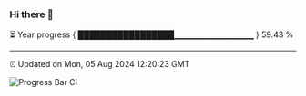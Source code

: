 ### Hi there 👋

⏳ Year progress { █████████████████▁▁▁▁▁▁▁▁▁▁▁▁▁ } 59.43 %

---

⏰ Updated on Mon, 05 Aug 2024 12:20:23 GMT

![Progress Bar CI](https://github.com/code-lakshay/GitHub-Actions-Demo/workflows/Progress%20Bar%20CI/badge.svg)
